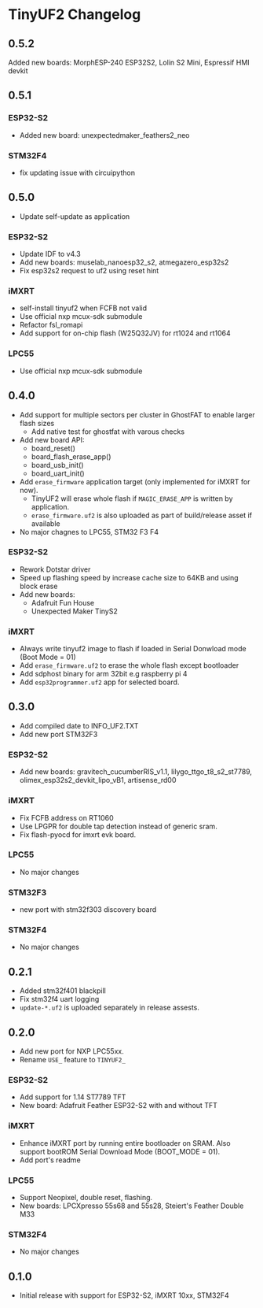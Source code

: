 # TinyUF2 Changelog

## 0.5.2

Added new boards: MorphESP-240 ESP32S2, Lolin S2 Mini, Espressif HMI devkit

## 0.5.1

### ESP32-S2

- Added new board: unexpectedmaker_feathers2_neo

### STM32F4

- fix updating issue with circuipython

## 0.5.0

- Update self-update as application

### ESP32-S2

- Update IDF to v4.3
- Add new boards: muselab_nanoesp32_s2, atmegazero_esp32s2
- Fix esp32s2 request to uf2 using reset hint

### iMXRT

- self-install tinyuf2 when FCFB not valid
- Use official nxp mcux-sdk submodule
- Refactor fsl_romapi
- Add support for on-chip flash (W25Q32JV) for rt1024 and rt1064

### LPC55

- Use official nxp mcux-sdk submodule

## 0.4.0

- Add support for multiple sectors per cluster in GhostFAT to enable larger flash sizes
  - Add native test for ghostfat with varous checks
- Add new board API:
  - board_reset()
  - board_flash_erase_app()
  - board_usb_init()
  - board_uart_init()
- Add `erase_firmware` application target (only implemented for iMXRT for now).
  - TinyUF2 will erase whole flash if `MAGIC_ERASE_APP` is written by application.
  - `erase_firmware.uf2` is also uploaded as part of build/release asset if available
- No major chagnes to LPC55, STM32 F3 F4

### ESP32-S2

- Rework Dotstar driver
- Speed up flashing speed by increase cache size to 64KB and using block erase
- Add new boards:
  - Adafruit Fun House
  - Unexpected Maker TinyS2

### iMXRT

- Always write tinyuf2 image to flash if loaded in Serial Donwload mode (Boot Mode = 01)
- Add `erase_firmware.uf2` to erase the whole flash except bootloader
- Add sdphost binary for arm 32bit e.g raspberry pi 4
- Add `esp32programmer.uf2` app for selected board.

## 0.3.0

- Add compiled date to INFO_UF2.TXT
- Add new port STM32F3

### ESP32-S2

- Add new boards: gravitech_cucumberRIS_v1.1, lilygo_ttgo_t8_s2_st7789, olimex_esp32s2_devkit_lipo_vB1, artisense_rd00

### iMXRT

- Fix FCFB address on RT1060
- Use LPGPR for double tap detection instead of generic sram.
- Fix flash-pyocd for imxrt evk board.

### LPC55

- No major changes

### STM32F3

- new port with stm32f303 discovery board

### STM32F4

- No major changes

## 0.2.1

- Added stm32f401 blackpill
- Fix stm32f4 uart logging
- `update-*.uf2` is uploaded separately in release assests.

## 0.2.0

- Add new port for NXP LPC55xx.
- Rename `USE_` feature to `TINYUF2_`

### ESP32-S2

- Add support for 1.14 ST7789 TFT
- New board: Adafruit Feather ESP32-S2 with and without TFT

### iMXRT

- Enhance iMXRT port by running entire bootloader on SRAM. Also support bootROM Serial Download Mode (BOOT_MODE = 01).
- Add port's readme

### LPC55

- Support Neopixel, double reset, flashing.
- New boards: LPCXpresso 55s68 and 55s28, Steiert's Feather Double M33

### STM32F4

- No major changes

## 0.1.0

- Initial release with support for ESP32-S2, iMXRT 10xx, STM32F4
